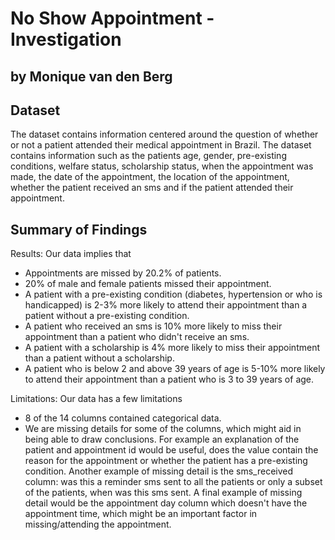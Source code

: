 # No Show Appointment - Investigation
## by Monique van den Berg

## Dataset

The dataset contains information centered around the question of whether or not a patient attended their medical appointment in Brazil.
The dataset contains information such as the patients age, gender, pre-existing conditions, welfare status, scholarship status,
when the appointment was made, the date of the appointment, the location of the appointment, whether the patient received an sms
and if the patient attended their appointment.

## Summary of Findings

Results: Our data implies that
* Appointments are missed by 20.2% of patients.
* 20% of male and female patients missed their appointment.
* A patient with a pre-existing condition (diabetes, hypertension or who is handicapped) is 2-3% more likely to attend their appointment
than a patient without a pre-existing condition.
* A patient who received an sms is 10% more likely to miss their appointment than a patient who didn't receive an sms.
* A patient with a scholarship is 4% more likely to miss their appointment than a patient without a scholarship.
* A patient who is below 2 and above 39 years of age is 5-10% more likely to attend their appointment than a patient who is 3 to 39 years
of age.

Limitations: Our data has a few limitations
* 8 of the 14 columns contained categorical data.
* We are missing details for some of the columns, which might aid in being able to draw conclusions.
For example an explanation of the patient and appointment id would be useful, does the value contain the reason for the appointment or 
whether the patient has a pre-existing condition. Another example of missing detail is the sms_received column: was this a reminder sms 
sent to all the patients or only a subset of the patients, when was this sms sent. A final example of missing detail would be the 
appointment day column which doesn't have the appointment time, which might be an important factor in missing/attending the appointment.

